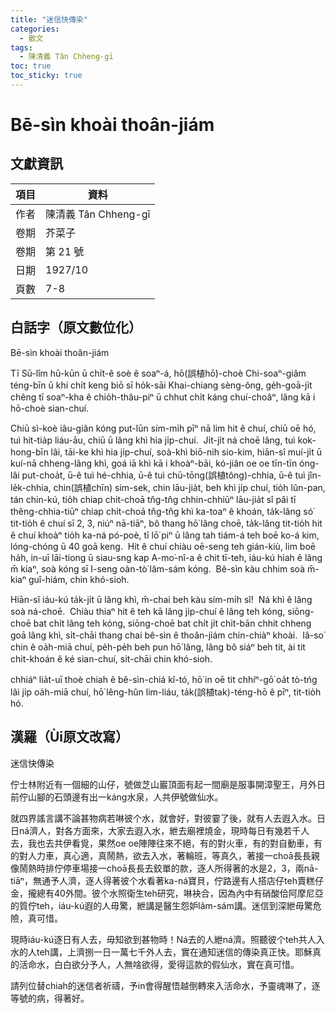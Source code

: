 ```yaml
---
title: "迷信快傳染"
categories:
  - 散文
tags:
  - 陳清義 Tân Chheng-gī
toc: true
toc_sticky: true
---
```


# Bē-sìn khoài thoân-jiám

## 文獻資訊

| 項目 | 資料 |
|---|---|
| 作者 | 陳清義 Tân Chheng-gī |
| 卷期 | 芥菜子 |
| 卷期 | 第 21 號 |
| 日期 | 1927/10 |
| 頁數 | 7-8 |

## 白話字（原文數位化）

Bē-sìn khoài thoân-jiám

Tī Sū-lîm hū-kūn ū chi̍t-ê soè ê soaⁿ-á, hō(誤植hō͘)-choè Chi-soaⁿ-giâm téng-bīn ū khí chi̍t keng biō sī ho̍k-sāi Khai-chiang sèng-ông, ge̍h-goā-ji̍t chêng tī soaⁿ-kha ê chio̍h-thâu-piⁿ ū chhut chi̍t káng chuí-choâⁿ, lâng kā i hō-choè sian-chuí.

Chiū sì-koè iâu-giân kóng put-lūn sím-mi̍h pīⁿ nā lim hit ê chuí, chiū oē hó, tuì hit-tia̍p liáu-āu, chiū ū lâng khì hia ji̍p-chuí.  Ji̍t-ji̍t ná choē lâng, tuì kok-hong-bīn lâi, tāi-ke khì hia ji̍p-chuí, soà-khì biō-nih sio-kim, hiān-sî muí-ji̍t ū kuí-nā chheng-lâng khì, goá iā khì kā i khoàⁿ-bāi, kó-jiân oe oe tīn-tīn óng-lâi put-choa̍t, ū-ê tuì hé-chhia, ū-ê tuì chū-tōng(誤植tông)-chhia, ū-ê tuì jîn-le̍k-chhia, chin(誤植chīn) sim-sek, chin lāu-jia̍t, beh khì ji̍p chuí, tio̍h lûn-pan, tán chin-kú, tio̍h chiap chi̍t-choā tn̂g-tn̂g chhin-chhiūⁿ lāu-jia̍t sî pâi tī thêng-chhia-tiūⁿ chiap chi̍t-choā tn̂g-tn̂g khì ka-toaⁿ ê khoán, ta̍k-lâng só͘ tit-tio̍h ê chuí sī 2, 3, niúⁿ nā-tiāⁿ, bô thang hō͘ lâng choē, ta̍k-lâng tit-tio̍h hit ê chuí khoàⁿ tio̍h ka-ná pó-poè, tī lō͘ piⁿ ū lâng tah tiám-á teh boē ko-á kim, lóng-chóng ū 40 goā keng.  Hit ê chuí chiàu oē-seng teh gián-kiù, lim boē ha̍h, in-uī lāi-tiong ū siau-sng kap A-mo͘-nî-a ê chit tī-teh, iáu-kú hiah ê lâng m̄ kiaⁿ, soà kóng sī I-seng oàn-tò͘ lâm-sám kóng.  Bê-sìn kàu chhim soà m̄-kiaⁿ guî-hiám, chin khó-sioh.

Hiān-sî iáu-kú ta̍k-ji̍t ū lâng khì, m̄-chai beh kàu sím-mi̍h sî!  Ná khì ê lâng soà ná-choē.  Chiàu thiaⁿ hit ê teh kā lâng ji̍p-chuí ê lâng teh kóng, siōng-choē bat chi̍t lâng teh kóng, siōng-choē bat chi̍t ji̍t chi̍t-bān chhit chheng goā lâng khì, si̍t-chāi thang chai bê-sìn ê thoân-jiám chin-chiàⁿ khoài.  Iâ-so͘ chin ê oa̍h-miā chuí, pe̍h-pe̍h beh pun hō͘ lâng, lâng bô siáⁿ beh tit, ài tit chit-khoán ê ké sian-chuí, si̍t-chāi chin khó-sioh.

chhiáⁿ lia̍t-uī thoè chiah ê bê-sìn-chiá kî-tó, hō͘ in oē tit chhíⁿ-gō͘ oa̍t tò-tńg lâi ji̍p oa̍h-miā chuí, hō͘ lêng-hûn lim-liáu, ta̍k(誤植tak)-téng-hō ê pīⁿ, tit-tio̍h hó.

## 漢羅（Ùi原文改寫）

迷信快傳染

佇士林附近有一個細的山仔，號做芝山巖頂面有起一間廟是服事開漳聖王，月外日前佇山腳的石頭邊有出一káng水泉，人共伊號做仙水。

就四界謠言講不論甚物病若啉彼个水，就會好，對彼霎了後，就有人去遐入水。日日ná濟人，對各方面來，大家去遐入水，紲去廟裡燒金，現時每日有幾若千人去，我也去共伊看覓，果然oe oe陣陣往來不絕，有的對火車，有的對自動車，有的對人力車，真心適，真鬧熱，欲去入水，著輪班，等真久，著接一choā長長親像鬧熱時排佇停車場接一choā長長去鉸單的款，逐人所得著的水是2，3，兩nā-tiāⁿ，無通予人濟，逐人得著彼个水看著ka-ná寶貝，佇路邊有人搭店仔teh賣糕仔金，攏總有40外間。彼个水照衛生teh研究，啉袂合，因為內中有硝酸佮阿摩尼亞的質佇teh，iáu-kú遐的人毋驚，紲講是醫生怨妒lâm-sám講。迷信到深紲毋驚危險，真可惜。

現時iáu-kú逐日有人去，毋知欲到甚物時！Ná去的人紲ná濟。照聽彼个teh共人入水的人teh講，上濟捌一日一萬七千外人去，實在通知迷信的傳染真正快。耶穌真的活命水，白白欲分予人，人無啥欲得，愛得這款的假仙水，實在真可惜。

請列位替chiah的迷信者祈禱，予in會得醒悟越倒轉來入活命水，予靈魂啉了，逐等號的病，得著好。
